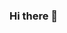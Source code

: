 ### Hi there 👋

<!--
**searley96/searley96** is a ✨ _special_ ✨ repository because its `README.md` (this file) appears on your GitHub profile.

Here are some ideas to get you started:

- 🔭 I’m currently working on an app that gets people excited about picking up trash and beutifying their block, and fosters community through environmental care!
- 💬 Ask me about what music I am currently geeking out about!
- 📫 How to reach me: https://www.linkedin.com/in/siv-earley-93b41326a/
- 😄 Pronouns: She/her
- ⚡ Fun fact: I love to spend summers on the sailboat with my partner! 
-->
